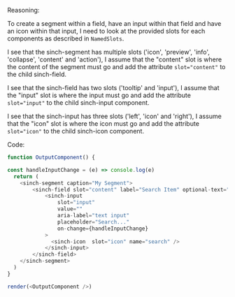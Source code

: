 Reasoning:

To create a segment within a field, have an input within that field and have an icon within that input, I need to look at the provided slots for each components as described in `NamedSlots`.

I see that the sinch-segment has multiple slots ('icon', 'preview', 'info', 'collapse', 'content' and 'action'), I assume that the "content" slot is where the content  of the segment must go and add the attribute `slot="content"` to the child sinch-field.

I see that the sinch-field has two slots ('tooltip' and 'input'), I assume that the "input" slot is where the input must go and add the attribute `slot="input"` to the child sinch-input component.

I see that the sinch-input has three slots ('left', 'icon' and 'right'), I assume that the "icon" slot is where the icon must go and add the attribute `slot="icon"` to the child sinch-icon component.

Code:

```typescript
function OutputComponent() {

const handleInputChange = (e) => console.log(e)
  return (
    <sinch-segment caption="My Segment">
        <sinch-field slot="content" label="Search Item" optional-text="(Optional)" additional-text="Info" invalid-text="Error">
            <sinch-input 
                slot="input" 
                value="" 
                aria-label="text input" 
                placeholder="Search..."
                on-change={handleInputChange}
            >
              <sinch-icon  slot="icon" name="search" />
            </sinch-input>
        </sinch-field>
    </sinch-segment>
  )
}

render(<OutputComponent />)
```
